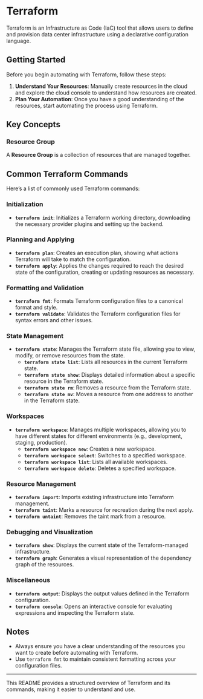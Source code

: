 # Terraform

Terraform is an Infrastructure as Code (IaC) tool that allows users to define and provision data center infrastructure using a declarative configuration language.

## Getting Started

Before you begin automating with Terraform, follow these steps:
1. **Understand Your Resources**: Manually create resources in the cloud and explore the cloud console to understand how resources are created.
2. **Plan Your Automation**: Once you have a good understanding of the resources, start automating the process using Terraform.

## Key Concepts

### Resource Group
A **Resource Group** is a collection of resources that are managed together.

## Common Terraform Commands

Here’s a list of commonly used Terraform commands:

### Initialization
- **`terraform init`**: Initializes a Terraform working directory, downloading the necessary provider plugins and setting up the backend.

### Planning and Applying
- **`terraform plan`**: Creates an execution plan, showing what actions Terraform will take to match the configuration.
- **`terraform apply`**: Applies the changes required to reach the desired state of the configuration, creating or updating resources as necessary.

### Formatting and Validation
- **`terraform fmt`**: Formats Terraform configuration files to a canonical format and style.
- **`terraform validate`**: Validates the Terraform configuration files for syntax errors and other issues.

### State Management
- **`terraform state`**: Manages the Terraform state file, allowing you to view, modify, or remove resources from the state.
  - **`terraform state list`**: Lists all resources in the current Terraform state.
  - **`terraform state show`**: Displays detailed information about a specific resource in the Terraform state.
  - **`terraform state rm`**: Removes a resource from the Terraform state.
  - **`terraform state mv`**: Moves a resource from one address to another in the Terraform state.

### Workspaces
- **`terraform workspace`**: Manages multiple workspaces, allowing you to have different states for different environments (e.g., development, staging, production).
  - **`terraform workspace new`**: Creates a new workspace.
  - **`terraform workspace select`**: Switches to a specified workspace.
  - **`terraform workspace list`**: Lists all available workspaces.
  - **`terraform workspace delete`**: Deletes a specified workspace.

### Resource Management
- **`terraform import`**: Imports existing infrastructure into Terraform management.
- **`terraform taint`**: Marks a resource for recreation during the next apply.
- **`terraform untaint`**: Removes the taint mark from a resource.

### Debugging and Visualization
- **`terraform show`**: Displays the current state of the Terraform-managed infrastructure.
- **`terraform graph`**: Generates a visual representation of the dependency graph of the resources.

### Miscellaneous
- **`terraform output`**: Displays the output values defined in the Terraform configuration.
- **`terraform console`**: Opens an interactive console for evaluating expressions and inspecting the Terraform state.

## Notes

- Always ensure you have a clear understanding of the resources you want to create before automating with Terraform.
- Use `terraform fmt` to maintain consistent formatting across your configuration files.

---

This README provides a structured overview of Terraform and its commands, making it easier to understand and use.
